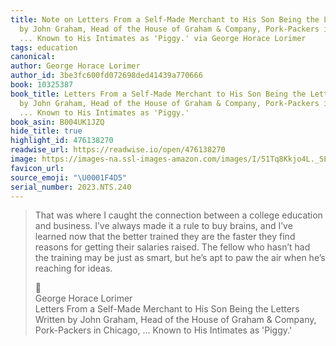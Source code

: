 ```yaml
---
title: Note on Letters From a Self-Made Merchant to His Son Being the Letters Written
  by John Graham, Head of the House of Graham & Company, Pork-Packers in Chicago,
  ... Known to His Intimates as 'Piggy.' via George Horace Lorimer
tags: education
canonical:
author: George Horace Lorimer
author_id: 3be3fc600fd072698ded41439a770666
book: 10325387
book_title: Letters From a Self-Made Merchant to His Son Being the Letters Written
  by John Graham, Head of the House of Graham & Company, Pork-Packers in Chicago,
  ... Known to His Intimates as 'Piggy.'
book_asin: B004UK1JZQ
hide_title: true
highlight_id: 476138270
readwise_url: https://readwise.io/open/476138270
image: https://images-na.ssl-images-amazon.com/images/I/51Tq8Kkjo4L._SL200_.jpg
favicon_url:
source_emoji: "\U0001F4D5"
serial_number: 2023.NTS.240
---
```

> That was where I caught the connection between a college education and business. I’ve always made it a rule to buy brains, and I’ve learned now that the better trained they are the faster they find reasons for getting their salaries raised. The fellow who hasn’t had the training may be just as smart, but he’s apt to paw the air when he’s reaching for ideas.
> <div class="quoteback-footer"><div class="quoteback-avatar"><span class="mini-emoji"> 📕</span></div><div class="quoteback-metadata"><div class="metadata-inner"><span style="display:none">FROM:</span><div aria-label="George Horace Lorimer" class="quoteback-author"> George Horace Lorimer</div><div aria-label="Letters From a Self-Made Merchant to His Son Being the Letters Written by John Graham, Head of the House of Graham & Company, Pork-Packers in Chicago, ... Known to His Intimates as 'Piggy.'" class="quoteback-title"> Letters From a Self-Made Merchant to His Son Being the Letters Written by John Graham, Head of the House of Graham & Company, Pork-Packers in Chicago, ... Known to His Intimates as 'Piggy.'</div></div></div></div>